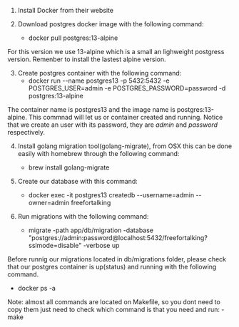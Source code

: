 1. Install Docker from their website

2. Download postgres docker image with the following command:
    - docker pull postgres:13-alpine 
    
For this version we use 13-alpine which is a small an lighweight postgress version. Remenber to install the lastest alpine version.

3. Create postgres container with the following command:
    - docker run --name postgres13 -p 5432:5432 -e POSTGRES_USER=admin -e POSTGRES_PASSWORD=password -d postgres:13-alpine

The container name is postgres13 and the image name is postgres:13-alpine. This commnad will let us or container created and running.
Notice that we create an user with its password, they are *admin* and *password* respectively.

4. Install golang migration tool(golang-migrate), from OSX this can be done easily with homebrew through the following command:
    - brew install golang-migrate

5. Create our database with this command:
    - docker exec -it postgres13 createdb --username=admin --owner=admin freefortalking 

6. Run migrations with the following command:
    - migrate -path app/db/migration -database "postgres://admin:password@localhost:5432/freefortalking?sslmode=disable" -verbose up

Before runnig our migrations located in db/migrations folder, please check that our postgres container is up(status) and running with the following command.
- docker ps -a

Note: almost all commands are located on Makefile, so you dont need to copy them just need to check which command is that you need and run:
    - make <command>
